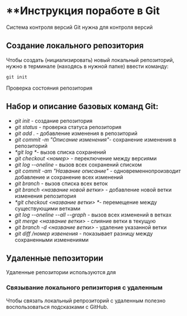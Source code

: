 # **Инструкция поработе в Git

Система контроля версий Git нужна для контроля версий

## Создание локального репозитория

Чтобы создать (нициализировать) новый локальный репозиторий, нужно в терминале (находясь в нужной папке) ввести команду:

    git init
    
 Проверка состояния репозитория

## Набор и описание базовых команд Git:
* _*git init*_ - создание репозитория
* _*git status*_ - проверка статуса репозитория
* _*git add .*_ - добавление изменения в репозиторий
* _*git commit -m "Описание изменения"*_- сохранение изменения в репозиторий
* _*git log *_- вызов списка сохранений
* _*git checkout <номер>*_ - переключение между версиями
* _*git log --oneline*_ - вызов всех сохранений списком
* _*git commit -am "Название описание"*_ - одновременнопроизводит добавление и сохранение всех изменений
* _*git branch*_ - вызов списка всех веток
* _*git branch <название новой ветки>*_ - добавление новой ветки изменения репозитория
* _*git checkout <название ветки> *_- перемещение между существующими ветками
* _*git log --oneline --all --graph*_ - вызов всех изменений в ветках
* _*git merge <название ветки>*_ - слияние ветки в текущую
* _*git branch -d <название ветки>*_ - удаление указанной ветки
* _*git diff /номер извенения*_ - показывает разницу между сохраненными изменениями
## Удаленные пепозитории
Удаленные репозитории используются для

### Связывание локального репизитория с удаленным

Чтобы связать локальный репрозиторий с удаленным полезно воспользоваться подсказками с GitHub.
